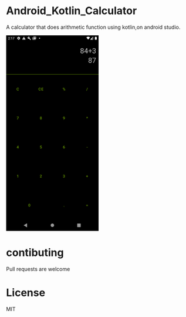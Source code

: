 # Android_Kotlin_Calculator
A calculator that does arithmetic function using kotlin,on android studio.

<img src="https://github.com/Njumbi/Android_Kotlin_Calculator/blob/master/app/src/main/res/drawable/calculator.png" height="50%" width="50%" />

# contibuting
Pull requests are welcome

# License
MIT
